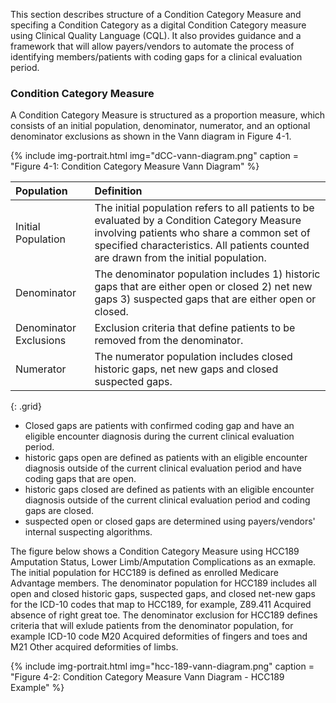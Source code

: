 
<div class="bg-info" markdown="1">

This section describes structure of a Condition Category Measure and specifing a Condition Category as a digital Condition Category measure using Clinical Quality Language (CQL). It also provides guidance and a framework that will allow payers/vendors to automate the process of identifying members/patients with coding gaps for a clinical evaluation period. 

###  Condition Category Measure
A Condition Category Measure is structured as a proportion measure, which consists of an initial population, denominator, numerator, and an optional denominator exclusions as shown in the Vann diagram in Figure 4-1. 

{% include img-portrait.html img="dCC-vann-diagram.png" caption = "Figure 4-1: Condition Category Measure Vann Diagram" %}

| Population | Definition | 
|:----|:----|
| Initial Population | The initial population refers to all patients to be evaluated by a Condition Category Measure involving patients who share a common set of specified characteristics. All patients counted are drawn from the initial population. |
| Denominator | The denominator population includes 1) historic gaps that are either open or closed 2) net new gaps 3) suspected gaps that are either open or closed. |
| Denominator Exclusions| Exclusion criteria that define patients to be removed from the denominator. |
| Numerator| The numerator population includes closed historic gaps, net new gaps and closed suspected gaps.|
{: .grid}

- Closed gaps are patients with confirmed coding gap and have an eligible encounter diagnosis during the current clinical evaluation period.
- historic gaps open are defined as patients with an eligible encounter diagnosis outside of the current clinical evaluation period and have coding gaps that are open. 
- historic gaps closed are defined as patients with an eligible encounter diagnosis outside of the current clinical evaluation period and coding gaps are closed. 
- suspected open or closed gaps are determined using payers/vendors' internal suspecting algorithms. 

The figure below shows a Condition Category Measure using HCC189 Amputation Status, Lower Limb/Amputation Complications as an exmaple. The initial population for HCC189 is defined as enrolled Medicare Advantage members. The denominator population for HCC189 includes all open and closed historic gaps, suspected gaps, and closed net-new gaps for the ICD-10 codes that map to HCC189, for example, Z89.411 Acquired absence of right great toe. The denominator exclusion for HCC189 defines criteria that will exlude patients from the denominator population, for example ICD-10 code M20 Acquired deformities of fingers and toes and M21 Other acquired deformities of limbs. 

{% include img-portrait.html img="hcc-189-vann-diagram.png" caption = "Figure 4-2: Condition Category Measure Vann Diagram - HCC189 Example" %}

</div>